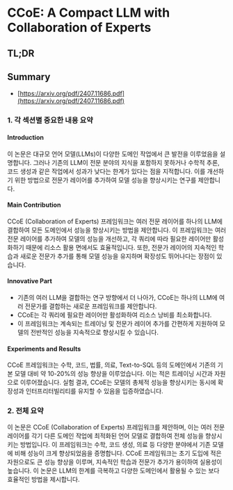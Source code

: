 # CCoE: A Compact LLM with Collaboration of Experts
## TL;DR
## Summary
- [https://arxiv.org/pdf/2407.11686.pdf](https://arxiv.org/pdf/2407.11686.pdf)

### 1. 각 섹션별 중요한 내용 요약

#### Introduction
이 논문은 대규모 언어 모델(LLMs)이 다양한 도메인 작업에서 큰 발전을 이루었음을 설명합니다. 그러나 기존의 LLM이 전문 분야의 지식을 포함하지 못하거나 수학적 추론, 코드 생성과 같은 작업에서 성과가 낮다는 한계가 있다는 점을 지적합니다. 이를 개선하기 위한 방법으로 전문가 레이어를 추가하여 모델 성능을 향상시키는 연구를 제안합니다.

#### Main Contribution
CCoE (Collaboration of Experts) 프레임워크는 여러 전문 레이어를 하나의 LLM에 결합하여 모든 도메인에서 성능을 향상시키는 방법을 제안합니다. 이 프레임워크는 여러 전문 레이어를 추가하여 모델의 성능을 개선하고, 각 쿼리에 따라 필요한 레이어만 활성화하기 때문에 리소스 활용 면에서도 효율적입니다. 또한, 전문가 레이어의 지속적인 학습과 새로운 전문가 추가를 통해 모델 성능을 유지하며 확장성도 뛰어나다는 장점이 있습니다.

#### Innovative Part
- 기존의 여러 LLM을 결합하는 연구 방향에서 더 나아가, CCoE는 하나의 LLM에 여러 전문가를 결합하는 새로운 프레임워크를 제안합니다.
- CCoE는 각 쿼리에 필요한 레이어만 활성화하여 리소스 낭비를 최소화합니다.
- 이 프레임워크는 계속되는 트레이닝 및 전문가 레이어 추가를 간편하게 지원하여 모델의 전반적인 성능을 지속적으로 향상시킬 수 있습니다.

#### Experiments and Results
CCoE 프레임워크는 수학, 코드, 법률, 의료, Text-to-SQL 등의 도메인에서 기존의 기본 모델 대비 약 10-20%의 성능 향상을 이루었습니다. 이는 적은 트레이닝 시간과 자원으로 이루어졌습니다. 실험 결과, CCoE는 모델의 총체적 성능을 향상시키는 동시에 확장성과 인터프리터빌리티를 유지할 수 있음을 입증하였습니다.

### 2. 전체 요약

이 논문은 CCoE (Collaboration of Experts) 프레임워크를 제안하며, 이는 여러 전문 레이어를 각기 다른 도메인 작업에 최적화된 언어 모델로 결합하여 전체 성능을 향상시키는 방법입니다. 이 프레임워크는 수학, 코드 생성, 의료 등 다양한 분야에서 기존 모델에 비해 성능이 크게 향상되었음을 증명합니다. CCoE 프레임워크는 초기 도입에 적은 자원으로도 큰 성능 향상을 이루며, 지속적인 학습과 전문가 추가가 용이하여 실용성이 높습니다. 이 논문은 LLM의 한계를 극복하고 다양한 도메인에서 활용될 수 있는 보다 효율적인 방법을 제시합니다.
